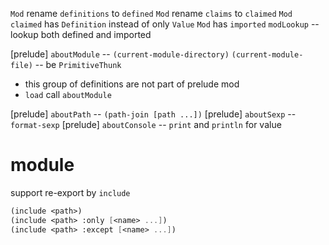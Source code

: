 `Mod` rename `definitions` to `defined`
`Mod` rename `claims` to `claimed`
`Mod` `claimed` has `Definition` instead of only `Value`
`Mod` has `imported`
`modLookup` -- lookup both defined and imported

[prelude] `aboutModule` -- `(current-module-directory)` `(current-module-file)` -- be `PrimitiveThunk`

- this group of definitions are not part of prelude mod
- `load` call `aboutModule`

[prelude] `aboutPath` -- `(path-join [path ...])`
[prelude] `aboutSexp` -- `format-sexp`
[prelude] `aboutConsole` -- `print` and `println` for value

# module

support re-export by `include`

```scheme
(include <path>)
(include <path> :only [<name> ...])
(include <path> :except [<name> ...])
```
